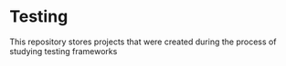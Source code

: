 # Testing
This repository stores projects that were created during the process of studying testing frameworks
